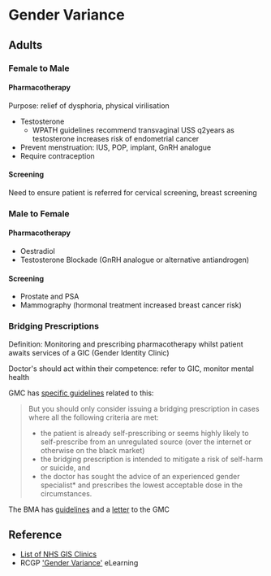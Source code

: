# Gender Variance
## Adults
### Female to Male
#### Pharmacotherapy
Purpose: relief of dysphoria, physical virilisation

- Testosterone
	- WPATH guidelines recommend transvaginal USS q2years as testosterone increases risk of endometrial cancer
- Prevent menstruation: IUS, POP, implant, GnRH analogue
- Require contraception

#### Screening
Need to ensure patient is referred for cervical screening, breast screening

### Male to Female
#### Pharmacotherapy
- Oestradiol
- Testosterone Blockade (GnRH analogue or alternative antiandrogen)

#### Screening
- Prostate and PSA
- Mammography (hormonal treatment increased breast cancer risk)


### Bridging Prescriptions
Definition: Monitoring and prescribing pharmacotherapy whilst patient awaits services of a GIC (Gender Identity Clinic)

Doctor's should act within their competence: refer to GIC, monitor mental health

GMC has [specific guidelines](https://www.gmc-uk.org/ethical-guidance/ethical-hub/trans-healthcare#Mental%20health%20and%20bridging%20prescriptions) related to this:

> But you should only consider issuing a bridging prescription in cases where all the following criteria are met:
> 
> -   the patient is already self-prescribing or seems highly likely to self-prescribe from an unregulated source (over the internet or otherwise on the black market)
> -   the bridging prescription is intended to mitigate a risk of self-harm or suicide, and
> -   the doctor has sought the advice of an experienced gender specialist* and prescribes the lowest acceptable dose in the circumstances.

The BMA has [guidelines](https://www.bma.org.uk/advice-and-support/equality-and-diversity-guidance/lgbtplus-equality-in-medicine/inclusive-care-of-trans-and-non-binary-patients) and a [letter](https://www.bma.org.uk/media/1086/bma-letter-to-gmc-specialist-prescribing-may-2016.pdf) to the GMC

## Reference
- [List of NHS GIS Clinics](https://www.nhs.uk/nhs-services/how-to-find-an-nhs-gender-identity-clinic/)
- RCGP ['Gender Variance'](https://elearning.rcgp.org.uk/course/view.php?id=341) eLearning

